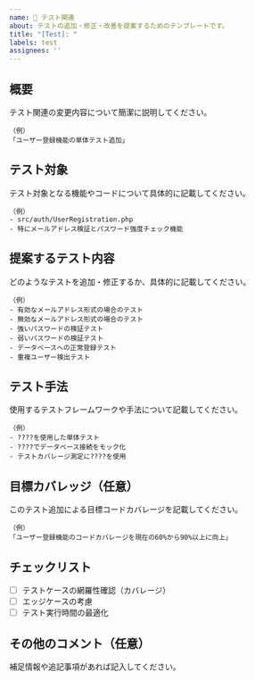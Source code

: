 ```yaml
---
name: 🧪 テスト関連
about: テストの追加・修正・改善を提案するためのテンプレートです。
title: "[Test]: "
labels: test
assignees: ''
---
```


## 概要

テスト関連の変更内容について簡潔に説明してください。

```
（例）
「ユーザー登録機能の単体テスト追加」
``` 

## テスト対象

テスト対象となる機能やコードについて具体的に記載してください。

```
（例）
- src/auth/UserRegistration.php
- 特にメールアドレス検証とパスワード強度チェック機能
``` 

## 提案するテスト内容

どのようなテストを追加・修正するか、具体的に記載してください。

```
（例）
- 有効なメールアドレス形式の場合のテスト
- 無効なメールアドレス形式の場合のテスト
- 強いパスワードの検証テスト
- 弱いパスワードの検証テスト
- データベースへの正常登録テスト
- 重複ユーザー検出テスト
``` 

## テスト手法

使用するテストフレームワークや手法について記載してください。

```
（例）
- ????を使用した単体テスト
- ????でデータベース接続をモック化
- テストカバレージ測定に????を使用
``` 

## 目標カバレッジ（任意）

このテスト追加による目標コードカバレージを記載してください。

```
（例）
「ユーザー登録機能のコードカバレージを現在の60%から90%以上に向上」
``` 

## チェックリスト

- [ ] テストケースの網羅性確認（カバレージ）
- [ ] エッジケースの考慮
- [ ] テスト実行時間の最適化

## その他のコメント（任意）

補足情報や追記事項があれば記入してください。

```
